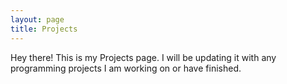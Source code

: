 ```yaml
---
layout: page
title: Projects
---
```

<p class="message">
	Hey there! This is my Projects page. I will be updating it with any programming projects I am working on or have finished.
</p>
